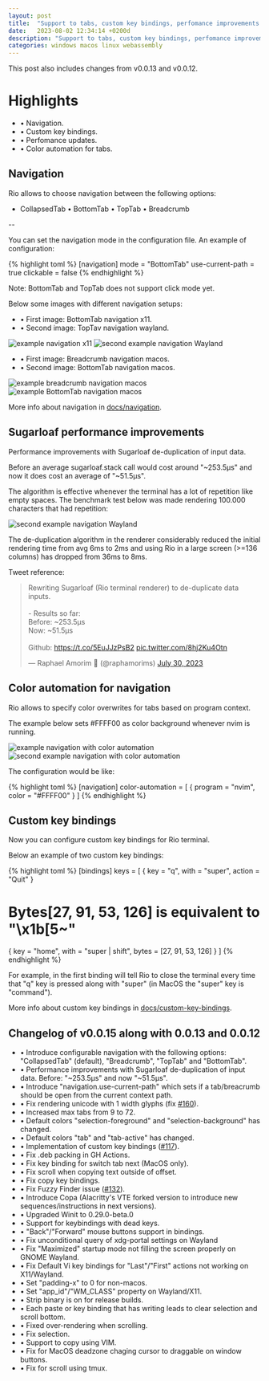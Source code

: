 ```yaml
---
layout: post
title:  "Support to tabs, custom key bindings, perfomance improvements and other updates"
date:   2023-08-02 12:34:14 +0200d
description: "Support to tabs, custom key bindings, perfomance improvements, color automation for tabs, binary size optimization, bug fixes and other updates."
categories: windows macos linux webassembly
---
```


This post also includes changes from v0.0.13 and v0.0.12.

# Highlights

- • Navigation.
- • Custom key bindings.
- • Perfomance updates.
- • Color automation for tabs.

## Navigation

Rio allows to choose navigation between the following options:

- <span class="keyword">CollapsedTab</span> • <span class="keyword">BottomTab</span> • <span class="keyword">TopTab</span> • <span class="keyword">Breadcrumb</span>

--

You can set the navigation mode in the configuration file. An example of configuration:

{% highlight toml %}
[navigation]
mode = "BottomTab"
use-current-path = true
clickable = false
{% endhighlight %}

Note: BottomTab and TopTab does not support click mode yet.

Below some images with different navigation setups:

- • First image: BottomTab navigation x11.
- • Second image: TopTav navigation wayland.

<p>
<img alt="example navigation x11" src="/rio/assets/posts/0.0.15/demo-navigation-x11.png" class="mid"/>

<img alt="second example navigation Wayland" src="/rio/assets/posts/0.0.15/demo-navigation-wayland.png" class="mid"/>
</p>

- • First image: Breadcrumb navigation macos.
- • Second image: BottomTab navigation macos.

<p>
<img alt="example breadcrumb navigation macos" src="/rio/assets/features/demo-breadcrumb.png" class="mid"/>

<img alt="example BottomTab navigation macos" src="/rio/assets/features/demo-bottom-tab.png" class="mid"/>
</p>

More info about navigation in [docs/navigation](/rio/docs/navigation/).

## Sugarloaf performance improvements

Performance improvements with Sugarloaf de-duplication of input data.

Before an average sugarloaf.stack call would cost around "~253.5µs" and now it does cost an average of "~51.5µs".

The algorithm is effective whenever the terminal has a lot of repetition like empty spaces. The benchmark test below was made rendering 100.000 characters that had repetition: 

<img alt="second example navigation Wayland" src="/rio/assets/posts/0.0.15/de-duplication-sugarloaf.jpg" class="mid"/>

The de-duplication algorithm in the renderer considerably reduced the initial rendering time from avg <span class="keyword">6ms to 2ms</span> and using Rio in a large screen (>=136 columns) has dropped from <span class="keyword">36ms to 8ms</span>.

Tweet reference:

<blockquote class="twitter-tweet"><p lang="ca" dir="ltr">Rewriting Sugarloaf (Rio terminal renderer) to de-duplicate data inputs.<br><br>- Results so far:<br>Before: ~253.5µs<br>Now: ~51.5µs<br><br>Github: <a href="https://t.co/5EuJJzPsB2">https://t.co/5EuJJzPsB2</a> <a href="https://t.co/8hj2Ku4Otn">pic.twitter.com/8hj2Ku4Otn</a></p>&mdash; Raphael Amorim 🦀 (@raphamorims) <a href="https://twitter.com/raphamorims/status/1685612156773961728?ref_src=twsrc%5Etfw">July 30, 2023</a></blockquote> <script async src="https://platform.twitter.com/widgets.js" charset="utf-8"></script>

## Color automation for navigation

Rio allows to specify color overwrites for tabs based on program context.

The example below sets <span class="keyword">#FFFF00</span> as color background whenever <span class="keyword">nvim</span> is running.

<p>
<img alt="example navigation with color automation" src="/rio/assets/features/demo-colorized-navigation.png" class="mid"/>

<img alt="second example navigation with color automation" src="/rio/assets/features/demo-colorized-navigation-2.png" class="mid"/>
</p>

The configuration would be like:

{% highlight toml %}
[navigation]
color-automation = [
  { program = "nvim", color = "#FFFF00" }
]
{% endhighlight %}

## Custom key bindings

Now you can configure custom key bindings for Rio terminal.

Below an example of two custom key bindings:

{% highlight toml %}
[bindings]
keys = [
  { key = "q", with = "super", action = "Quit" }
  # Bytes[27, 91, 53, 126] is equivalent to "\x1b[5~"
  { key = "home", with = "super | shift", bytes = [27, 91, 53, 126] }
]
{% endhighlight %}

For example, in the first binding will tell Rio to close the terminal every time that "q" key is pressed along with "super" (in MacOS the "super" key is "command").

More info about custom key bindings in [docs/custom-key-bindings](/rio/docs/custom-key-bindings/).

## Changelog of v0.0.15 along with 0.0.13 and 0.0.12

- • Introduce configurable navigation with the following options: "CollapsedTab" (default), "Breadcrumb", "TopTab" and "BottomTab".
- • Performance improvements with Sugarloaf de-duplication of input data. Before: "~253.5µs" and now "~51.5µs".
- • Introduce "navigation.use-current-path" which sets if a tab/breacrumb should be open from the current context path.
- • Fix rendering unicode with 1 width glyphs (fix [#160](https://github.com/raphamorim/rio/issues/160)).
- • Increased max tabs from 9 to 72.
- • Default colors "selection-foreground" and "selection-background" has changed.
- • Default colors "tab" and "tab-active" has changed.
- • Implementation of custom key bindings ([#117](https://github.com/raphamorim/rio/issues/117)).
- • Fix .deb packing in GH Actions.
- • Fix key binding for switch tab next (MacOS only).
- • Fix scroll when copying text outside of offset.
- • Fix copy key bindings.
- • Fix Fuzzy Finder issue ([#132](https://github.com/raphamorim/rio/issues/132)).
- • Introduce Copa (Alacritty's VTE forked version to introduce new sequences/instructions in next versions).
- • Upgraded Winit to 0.29.0-beta.0
- • Support for keybindings with dead keys.
- • "Back"/"Forward" mouse buttons support in bindings.
- • Fix unconditional query of xdg-portal settings on Wayland
- • Fix "Maximized" startup mode not filling the screen properly on GNOME Wayland.
- • Fix Default Vi key bindings for "Last"/"First" actions not working on X11/Wayland.
- • Set "padding-x" to 0 for non-macos.
- • Set "app_id"/"WM_CLASS" property on Wayland/X11.
- • Strip binary is on for release builds.
- • Each paste or key binding that has writing leads to clear selection and scroll bottom.
- • Fixed over-rendering when scrolling.
- • Fix selection.
- • Support to copy using VIM.
- • Fix for MacOS deadzone chaging cursor to draggable on window buttons.
- • Fix for scroll using tmux.